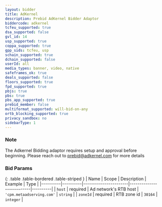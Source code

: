 ```yaml
---
layout: bidder
title: AdKernel
description: Prebid AdKernel Bidder Adaptor
biddercode: adkernel
tcfeu_supported: true
dsa_supported: false
gvl_id: 14
usp_supported: true
coppa_supported: true
gpp_sids: tcfeu, usp
schain_supported: true
dchain_supported: false
userId: all
media_types: banner, video, native
safeframes_ok: true
deals_supported: false
floors_supported: true
fpd_supported: true
pbjs: true
pbs: true
pbs_app_supported: true
prebid_member: false
multiformat_supported: will-bid-on-any
ortb_blocking_supported: true
privacy_sandbox: no
sidebarType: 1
---
```


### Note

The Adkernel Bidding adaptor requires setup and approval before beginning. Please reach out to <prebid@adkernel.com> for more details

### Bid Params

{: .table .table-bordered .table-striped }
| Name     | Scope    | Description           | Example                   | Type     |
|----------|----------|-----------------------|---------------------------|----------|
| `host`   | required | Ad network's RTB host | `'cpm.metaadserving.com'` | `string` |
| `zoneId` | required | RTB zone id           | `30164`                 | `integer` |
